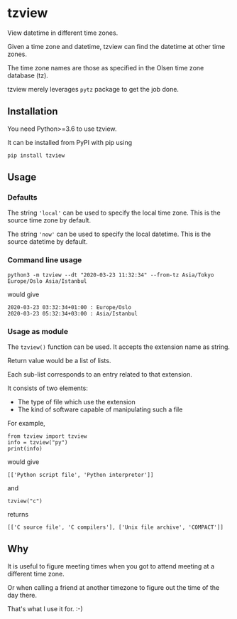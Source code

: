 # tzview

View datetime in different time zones.

Given a time zone and datetime, tzview can find the datetime at other time zones.

The time zone names are those as specified in the Olsen time zone database (tz).

tzview merely leverages `pytz` package to get the job done.

<h2>Installation</h2>

You need Python>=3.6 to use tzview.

It can be installed from PyPI with pip using

    pip install tzview

<h2>Usage</h2>

<h3>Defaults</h3>

The string `'local'` can be used to specify the local time zone. This is the source time zone by default.

The string `'now'` can be used to specify the local datetime. This is the source datetime by default.

<h3>Command line usage</h3>

    python3 -m tzview --dt "2020-03-23 11:32:34" --from-tz Asia/Tokyo Europe/Oslo Asia/Istanbul

would give

    2020-03-23 03:32:34+01:00 : Europe/Oslo
    2020-03-23 05:32:34+03:00 : Asia/Istanbul

<h3>Usage as module</h3>

The `tzview()` function can be used. It accepts the extension name as string.

Return value would be a list of lists.

Each sub-list corresponds to an entry related to that extension.

It consists of two elements:
 - The type of file which use the extension
 - The kind of software capable of manipulating such a file

For example,

    from tzview import tzview
    info = tzview("py")
    print(info)

would give

    [['Python script file', 'Python interpreter']]

and

    tzview("c")

returns

    [['C source file', 'C compilers'], ['Unix file archive', 'COMPACT']]

<h2>Why</h2>

It is useful to figure meeting times when you got to attend meeting at a different time zone.

Or when calling a friend at another timezone to figure out the time of the day there.

That's what I use it for. :-)

